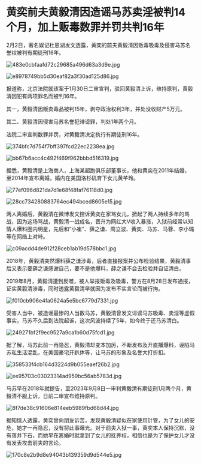 # 黄奕前夫黄毅清因造谣马苏卖淫被判14个月，加上贩毒数罪并罚共判16年

2月2日，著名娱记杜恩湖发文透露，黄奕的前夫黄毅清因贩毒吸毒及侵害马苏名誉权被判有期徒刑16年。

![483e0cbfaafd72c29685a496d63a3d9e.jpg](https://raw.githubusercontent.com/qqhsx/qqnews_image/main/2024/02/02/黄奕前夫黄毅清因造谣马苏卖淫被判14个月，加上贩毒数罪并罚共判16年/483e0cbfaafd72c29685a496d63a3d9e.jpg)

![e8978749bb5d30eaf82a3f30ad125d86.jpg](https://raw.githubusercontent.com/qqhsx/qqnews_image/main/2024/02/02/黄奕前夫黄毅清因造谣马苏卖淫被判14个月，加上贩毒数罪并罚共判16年/e8978749bb5d30eaf82a3f30ad125d86.jpg)

报道称，北京法院就该案于1月30日二审宣判，驳回黄毅清上诉，维持原判，黄毅清因犯有两项罪名而被判16年。

其一，黄毅清因贩卖毒品被判15年，剥夺政治权利3年，并处没收财产5万元。

其二、黄毅清因侵害马苏名誉犯诽谤罪，判处1年两个月。

法院二审宣判数罪并罚，对黄毅清决定执行有期徒刑16年。

![374bfc7d754f7bff397fcd22ec2238ea.jpg](https://raw.githubusercontent.com/qqhsx/qqnews_image/main/2024/02/02/黄奕前夫黄毅清因造谣马苏卖淫被判14个月，加上贩毒数罪并罚共判16年/374bfc7d754f7bff397fcd22ec2238ea.jpg)

![bb67b6acc4c492f469f962bbbd516319.jpg](https://raw.githubusercontent.com/qqhsx/qqnews_image/main/2024/02/02/黄奕前夫黄毅清因造谣马苏卖淫被判14个月，加上贩毒数罪并罚共判16年/bb67b6acc4c492f469f962bbbd516319.jpg)

据悉，黄毅清是上海商人，上海某超跑俱乐部董事长，他和黄奕在2011年结婚，至2014年宣布离婚，婚内在美国洛杉矶育下女儿黄芊玲。

![77ef096d821da7d1e68f48faf76118d0.jpg](https://raw.githubusercontent.com/qqhsx/qqnews_image/main/2024/02/02/黄奕前夫黄毅清因造谣马苏卖淫被判14个月，加上贩毒数罪并罚共判16年/77ef096d821da7d1e68f48faf76118d0.jpg)

![28cc734280883764ec494bced8605e15.jpg](https://raw.githubusercontent.com/qqhsx/qqnews_image/main/2024/02/02/黄奕前夫黄毅清因造谣马苏卖淫被判14个月，加上贩毒数罪并罚共判16年/28cc734280883764ec494bced8605e15.jpg)

两人离婚后，黄毅清在微博发文控诉黄奕在家骂女儿，掀起了两人持续多年的骂战，因为这场骂战，黄毅清一战成名，晋升为网红大V收入暴涨，入狱前经常以知情人爆料圈内明星，先后和“小崔”、薛之谦、周立波、黄奕、马苏、马蓉、李小璐等在网络上对峙。

![c09acdd4de912f28ceb1ab19d578bbc1.jpg](https://raw.githubusercontent.com/qqhsx/qqnews_image/main/2024/02/02/黄奕前夫黄毅清因造谣马苏卖淫被判14个月，加上贩毒数罪并罚共判16年/c09acdd4de912f28ceb1ab19d578bbc1.jpg)

2018年，黄毅清突然爆料薛之谦涉毒，后者直接报案并公布检验结果，黄毅清事后又表示要薛之谦感谢自己，要不是他爆料，薛之谦不会去检验并自证清白。

2019年8月，黄毅清遭到反噬，被人举报贩毒及吸毒，警方在8月28日发布通报，证实黄毅清涉毒，同时透露黄毅清早就因为发布不实言论而被行拘。

![f010cb906e4fa0624a5e5bc6779d7331.jpg](https://raw.githubusercontent.com/qqhsx/qqnews_image/main/2024/02/02/黄奕前夫黄毅清因造谣马苏卖淫被判14个月，加上贩毒数罪并罚共判16年/f010cb906e4fa0624a5e5bc6779d7331.jpg)

受害人当中，被造谣最惨的人当数马苏，黄毅清曾发文诽谤马苏吸毒、卖淫等虚假事实，马苏不久后到法院起诉，这次风波持续了5年，如今终于还马苏清白。

![249271bf2f9ec9527a9ca1b60d75fcd1.jpg](https://raw.githubusercontent.com/qqhsx/qqnews_image/main/2024/02/02/黄奕前夫黄毅清因造谣马苏卖淫被判14个月，加上贩毒数罪并罚共判16年/249271bf2f9ec9527a9ca1b60d75fcd1.jpg)

据了解，马苏此前一再隐忍，黄毅清却变本加厉，不断发布及开直播爆料，诬陷马苏私生活混乱，在美国豪宅开趴体等，让马苏的形象及名誉大打折扣。

![358533f4cb164d3224d9b055eaef26b2.jpg](https://raw.githubusercontent.com/qqhsx/qqnews_image/main/2024/02/02/黄奕前夫黄毅清因造谣马苏卖淫被判14个月，加上贩毒数罪并罚共判16年/358533f4cb164d3224d9b055eaef26b2.jpg)

![ee95703c03023314ad959bc56ab5783d.jpg](https://raw.githubusercontent.com/qqhsx/qqnews_image/main/2024/02/02/黄奕前夫黄毅清因造谣马苏卖淫被判14个月，加上贩毒数罪并罚共判16年/ee95703c03023314ad959bc56ab5783d.jpg)

马苏早在2018年就提告，至2023年9月8日一审判黄毅清有期徒刑1月两个月，黄毅清不服上诉，日前二审宣布维持原判。

![8f7de38c91606e814eeb5989fbd68d44.jpg](https://raw.githubusercontent.com/qqhsx/qqnews_image/main/2024/02/02/黄奕前夫黄毅清因造谣马苏卖淫被判14个月，加上贩毒数罪并罚共判16年/8f7de38c91606e814eeb5989fbd68d44.jpg)

据知情人透露，黄奕曾向朋友诉苦，发现黄毅清疑似在家使用针管，为了女儿的安危，她才一再隐忍，没有将此事曝光。对于前夫入狱一事，黄奕本人保持沉默，没有落井下石，而她早在离婚时就拿到了女儿的抚养权，相信也是为了保护女儿才没有发表攻击前夫的言论。

![170c8e2b9d8e94043b139359d9d544e5.jpg](https://raw.githubusercontent.com/qqhsx/qqnews_image/main/2024/02/02/黄奕前夫黄毅清因造谣马苏卖淫被判14个月，加上贩毒数罪并罚共判16年/170c8e2b9d8e94043b139359d9d544e5.jpg)


